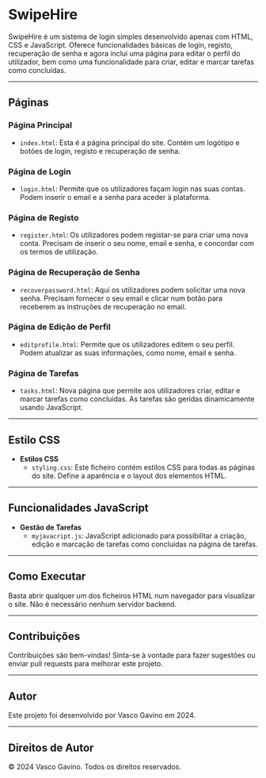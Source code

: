 # SwipeHire

SwipeHire é um sistema de login simples desenvolvido apenas com HTML, CSS e JavaScript. Oferece funcionalidades básicas de login, registo, recuperação de senha e agora inclui uma página para editar o perfil do utilizador, bem como uma funcionalidade para criar, editar e marcar tarefas como concluídas.

---

## Páginas

### Página Principal
- `index.html`: Esta é a página principal do site. Contém um logótipo e botões de login, registo e recuperação de senha.

### Página de Login
- `login.html`: Permite que os utilizadores façam login nas suas contas. Podem inserir o email e a senha para aceder à plataforma.

### Página de Registo
- `register.html`: Os utilizadores podem registar-se para criar uma nova conta. Precisam de inserir o seu nome, email e senha, e concordar com os termos de utilização.

### Página de Recuperação de Senha
- `recoverpassword.html`: Aqui os utilizadores podem solicitar uma nova senha. Precisam fornecer o seu email e clicar num botão para receberem as instruções de recuperação no email.

### Página de Edição de Perfil
- `editprofile.html`: Permite que os utilizadores editem o seu perfil. Podem atualizar as suas informações, como nome, email e senha.

### Página de Tarefas
- `tasks.html`: Nova página que permite aos utilizadores criar, editar e marcar tarefas como concluídas. As tarefas são geridas dinamicamente usando JavaScript.

---

## Estilo CSS

- **Estilos CSS**
  - `styling.css`: Este ficheiro contém estilos CSS para todas as páginas do site. Define a aparência e o layout dos elementos HTML.

---

## Funcionalidades JavaScript

- **Gestão de Tarefas**
  - `myjavacript.js`: JavaScript adicionado para possibilitar a criação, edição e marcação de tarefas como concluídas na página de tarefas.

---

## Como Executar

Basta abrir qualquer um dos ficheiros HTML num navegador para visualizar o site. Não é necessário nenhum servidor backend.

---

## Contribuições

Contribuições são bem-vindas! Sinta-se à vontade para fazer sugestões ou enviar pull requests para melhorar este projeto.

---

## Autor

Este projeto foi desenvolvido por Vasco Gavino em 2024.

---

## Direitos de Autor

© 2024 Vasco Gavino. Todos os direitos reservados.
